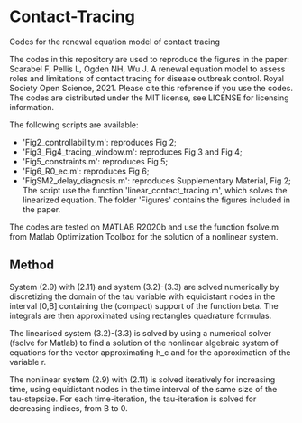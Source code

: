# Contact-Tracing
Codes for the renewal equation model of contact tracing

The codes in this repository are used to reproduce the figures in the paper:
Scarabel F, Pellis L, Ogden NH, Wu J. A renewal equation model to assess roles and limitations of contact tracing for disease outbreak control. Royal Society Open Science, 2021.
Please cite this reference if you use the codes.
The codes are distributed under the MIT license, see LICENSE for licensing information. 

The following scripts are available:
- 'Fig2_controllability.m': reproduces Fig 2;
- 'Fig3_Fig4_tracing_window.m': reproduces Fig 3 and Fig 4;
- 'Fig5_constraints.m': reproduces Fig 5;
- 'Fig6_R0_ec.m': reproduces Fig 6;
- 'FigSM2_delay_diagnosis.m': reproduces Supplementary Material, Fig 2;
The script use the function 'linear_contact_tracing.m', which solves the linearized equation.
The folder 'Figures' contains the figures included in the paper.

The codes are tested on MATLAB R2020b and use the function fsolve.m from Matlab Optimization Toolbox for the solution of a nonlinear system.

## Method
System (2.9) with (2.11) and system (3.2)-(3.3) are solved numerically by discretizing the domain of the tau variable with equidistant nodes in the interval [0,B] containing the (compact) support of the function beta. The integrals are then approximated using rectangles quadrature formulas.

The linearised system (3.2)-(3.3) is solved by using a numerical solver (fsolve for Matlab) to find a solution of the nonlinear algebraic system of equations for the vector approximating h_c and for the approximation of the variable r. 

The nonlinear system (2.9) with (2.11) is solved iteratively for increasing time, using equidistant nodes in the time interval of the same size of the tau-stepsize. For each time-iteration, the tau-iteration is solved for decreasing indices, from B to 0.
